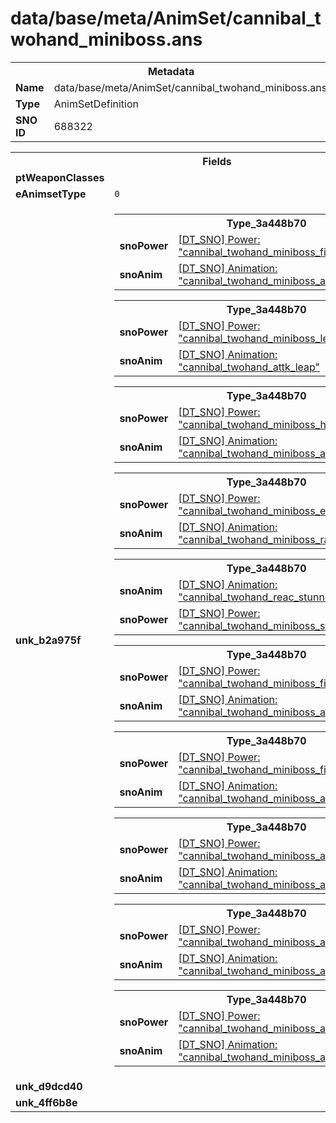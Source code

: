 <h1>data/base/meta/AnimSet/cannibal_twohand_miniboss.ans</h1><table><tr><th colspan="100%">Metadata</th></tr><tr><td><b>Name</b></td><td>data/base/meta/AnimSet/cannibal_twohand_miniboss.ans</td></tr><tr><td><b>Type</b></td><td>AnimSetDefinition</td></tr><tr><td><b>SNO ID</b></td><td>688322</td></tr></table>

<table><tr><th colspan="100%">Fields</th></tr><tr><td><b>ptWeaponClasses</b></td><td></td></tr><tr><td><b>eAnimsetType</b></td><td><code>0</code></td></tr><tr><td><b>unk_b2a975f</b></td><td><table><tr><th colspan="100%">Type_3a448b70</th></tr><tr><td><b>snoPower</b></td><td><a href="..\Power\cannibal_twohand_miniboss_fissure_1.pow.md">[DT_SNO] Power: "cannibal_twohand_miniboss_fissure_1"</a></td></tr><tr><td><b>snoAnim</b></td><td><a href="..\Anim\cannibal_twohand_miniboss_attk_fissure_1.ani.md">[DT_SNO] Animation: "cannibal_twohand_miniboss_attk_fissure_1"</a></td></tr></table>


<table><tr><th colspan="100%">Type_3a448b70</th></tr><tr><td><b>snoPower</b></td><td><a href="..\Power\cannibal_twohand_miniboss_leap.pow.md">[DT_SNO] Power: "cannibal_twohand_miniboss_leap"</a></td></tr><tr><td><b>snoAnim</b></td><td><a href="..\Anim\cannibal_twohand_attk_leap.ani.md">[DT_SNO] Animation: "cannibal_twohand_attk_leap"</a></td></tr></table>


<table><tr><th colspan="100%">Type_3a448b70</th></tr><tr><td><b>snoPower</b></td><td><a href="..\Power\cannibal_twohand_miniboss_hamstring.pow.md">[DT_SNO] Power: "cannibal_twohand_miniboss_hamstring"</a></td></tr><tr><td><b>snoAnim</b></td><td><a href="..\Anim\cannibal_twohand_miniboss_attk_hamstring.ani.md">[DT_SNO] Animation: "cannibal_twohand_miniboss_attk_hamstring"</a></td></tr></table>


<table><tr><th colspan="100%">Type_3a448b70</th></tr><tr><td><b>snoPower</b></td><td><a href="..\Power\cannibal_twohand_miniboss_enrage.pow.md">[DT_SNO] Power: "cannibal_twohand_miniboss_enrage"</a></td></tr><tr><td><b>snoAnim</b></td><td><a href="..\Anim\cannibal_twohand_miniboss_rage.ani.md">[DT_SNO] Animation: "cannibal_twohand_miniboss_rage"</a></td></tr></table>


<table><tr><th colspan="100%">Type_3a448b70</th></tr><tr><td><b>snoAnim</b></td><td><a href="..\Anim\cannibal_twohand_reac_stunned.ani.md">[DT_SNO] Animation: "cannibal_twohand_reac_stunned"</a></td></tr><tr><td><b>snoPower</b></td><td><a href="..\Power\cannibal_twohand_miniboss_stagger.pow.md">[DT_SNO] Power: "cannibal_twohand_miniboss_stagger"</a></td></tr></table>


<table><tr><th colspan="100%">Type_3a448b70</th></tr><tr><td><b>snoPower</b></td><td><a href="..\Power\cannibal_twohand_miniboss_fissure_2.pow.md">[DT_SNO] Power: "cannibal_twohand_miniboss_fissure_2"</a></td></tr><tr><td><b>snoAnim</b></td><td><a href="..\Anim\cannibal_twohand_miniboss_attk_fissure_2.ani.md">[DT_SNO] Animation: "cannibal_twohand_miniboss_attk_fissure_2"</a></td></tr></table>


<table><tr><th colspan="100%">Type_3a448b70</th></tr><tr><td><b>snoPower</b></td><td><a href="..\Power\cannibal_twohand_miniboss_fissure_3.pow.md">[DT_SNO] Power: "cannibal_twohand_miniboss_fissure_3"</a></td></tr><tr><td><b>snoAnim</b></td><td><a href="..\Anim\cannibal_twohand_miniboss_attk_fissure_3.ani.md">[DT_SNO] Animation: "cannibal_twohand_miniboss_attk_fissure_3"</a></td></tr></table>


<table><tr><th colspan="100%">Type_3a448b70</th></tr><tr><td><b>snoPower</b></td><td><a href="..\Power\cannibal_twohand_miniboss_attack_l.pow.md">[DT_SNO] Power: "cannibal_twohand_miniboss_attack_l"</a></td></tr><tr><td><b>snoAnim</b></td><td><a href="..\Anim\cannibal_twohand_miniboss_attk_basic_L.ani.md">[DT_SNO] Animation: "cannibal_twohand_miniboss_attk_basic_L"</a></td></tr></table>


<table><tr><th colspan="100%">Type_3a448b70</th></tr><tr><td><b>snoPower</b></td><td><a href="..\Power\cannibal_twohand_miniboss_attack_r.pow.md">[DT_SNO] Power: "cannibal_twohand_miniboss_attack_r"</a></td></tr><tr><td><b>snoAnim</b></td><td><a href="..\Anim\cannibal_twohand_miniboss_attk_basic_R.ani.md">[DT_SNO] Animation: "cannibal_twohand_miniboss_attk_basic_R"</a></td></tr></table>


<table><tr><th colspan="100%">Type_3a448b70</th></tr><tr><td><b>snoPower</b></td><td><a href="..\Power\cannibal_twohand_miniboss_attack_forward.pow.md">[DT_SNO] Power: "cannibal_twohand_miniboss_attack_forward"</a></td></tr><tr><td><b>snoAnim</b></td><td><a href="..\Anim\cannibal_twohand_miniboss_attk_basic_forward.ani.md">[DT_SNO] Animation: "cannibal_twohand_miniboss_attk_basic_forward"</a></td></tr></table>


</td></tr><tr><td><b>unk_d9dcd40</b></td><td></td></tr><tr><td><b>unk_4ff6b8e</b></td><td></td></tr></table>

